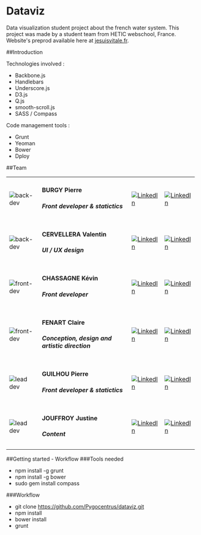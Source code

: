 Dataviz
=======

Data visualization student project about the french water system. This project was made by a student team from HETIC webschool, France. <br />
Website's preprod available here at <a href="http://jesuisvitale.fr">jesuisvitale.fr</a>.

##Introduction
<p>
  Technologies involved :
  <ul>
    <li>Backbone.js </li>
    <li>Handlebars </li>
    <li>Underscore.js </li>
    <li>D3.js </li>
    <li>Q.js</li>
    <li>smooth-scroll.js </li>
    <li>SASS / Compass </li>
  </ul>
</p>
<p>
  Code management tools :
  <ul>
    <li>Grunt</li>
    <li>Yeoman</li>
    <li>Bower</li>
    <li>Dploy</li>
  </ul>
</p>

##Team

<table>
  <tr>
    <td><img src="https://fr.gravatar.com/userimage/58955705/05d7d60184e3f1dcebfc25f1c08c1794" alt="back-dev"/></td>
    <td><h4>BURGY Pierre</h4><h5>Front developer & statictics</h5></td>
    <td><a href="http://www.linkedin.com/profile/view?id=261554790"><img src="http://www.tlogistics.eu/wp-content/uploads/2013/01/Linkedin-Logo1.png" alt="LinkedIn"/></a></td>
    <td><a href="https://github.com/pierreburgy"><img src="http://ciembor.github.io/4bit/images/github.png" alt="LinkedIn"/></a></td>
  </tr>
  <tr>
    <td><img src="https://fr.gravatar.com/userimage/58955705/05d7d60184e3f1dcebfc25f1c08c1794" alt="back-dev"/></td>
    <td><h4>CERVELLERA Valentin</h4><h5>UI / UX design</h5></td>
    <td><a href="http://www.linkedin.com/profile/view?id=261554790"><img src="http://www.tlogistics.eu/wp-content/uploads/2013/01/Linkedin-Logo1.png" alt="LinkedIn"/></a></td>
    <td><a href="https://github.com/pierreburgy"><img src="http://ciembor.github.io/4bit/images/github.png" alt="LinkedIn"/></a></td>
  </tr>
  <tr>
    <td><img src="http://www.gravatar.com/avatar/234fe0bab4cfd6d929a48dfda4a9557c.png" alt="front-dev"/></td>
    <td><h4>CHASSAGNE Kévin</h4><h5>Front developer</h5></td>
    <td><a href="http://fr.linkedin.com/pub/kévin-chassagne/8b/788/28b/"><img src="http://www.tlogistics.eu/wp-content/uploads/2013/01/Linkedin-Logo1.png" alt="LinkedIn"/></a></td>
    <td><a href="https://github.com/Kevin445"><img src="http://ciembor.github.io/4bit/images/github.png" alt="LinkedIn"/></a></td>
  </tr>
  <tr>
    <td><img src="http://www.gravatar.com/avatar/234fe0bab4cfd6d929a48dfda4a9557c.png" alt="front-dev"/></td>
    <td><h4>FENART Claire</h4><h5>Conception, design and artistic direction</h5></td>
    <td><a href="https://www.linkedin.com/profile/view?id=38291512"><img src="http://www.tlogistics.eu/wp-content/uploads/2013/01/Linkedin-Logo1.png" alt="LinkedIn"/></a></td>
    <td><a href="https://github.com/Kevin445"><img src="http://ciembor.github.io/4bit/images/github.png" alt="LinkedIn"/></a></td>
  </tr>
  <tr>
    <td><img src="https://fr.gravatar.com/userimage/49542208/dff7f1c796cfadefbcb5bfc8a26191a5.jpeg" alt="lead dev"/></td>
    <td><h4>GUILHOU Pierre</h4><h5>Front developer & statictics</h5></td>
    <td><a href="http://www.linkedin.com/profile/view?id=318537647"><img src="http://www.tlogistics.eu/wp-content/uploads/2013/01/Linkedin-Logo1.png" alt="LinkedIn"/></a></td>
    <td><a href="https://github.com/Pygocentrus"><img src="http://ciembor.github.io/4bit/images/github.png" alt="LinkedIn"/></a></td>
  </tr>
  <tr>
    <td><img src="https://fr.gravatar.com/userimage/49542208/dff7f1c796cfadefbcb5bfc8a26191a5.jpeg" alt="lead dev"/></td>
    <td><h4>JOUFFROY Justine</h4><h5>Content</h5></td>
    <td><a href="http://www.linkedin.com/profile/view?id=318537647"><img src="http://www.tlogistics.eu/wp-content/uploads/2013/01/Linkedin-Logo1.png" alt="LinkedIn"/></a></td>
    <td><a href="https://github.com/Pygocentrus"><img src="http://ciembor.github.io/4bit/images/github.png" alt="LinkedIn"/></a></td>
  </tr>
</table>

##Getting started - Workflow
###Tools needed
- npm install -g grunt
- npm install -g bower
- sudo gem install compass

###Workflow
- git clone https://github.com/Pygocentrus/dataviz.git<br />
- npm install<br />
- bower install<br />
- grunt<br />
